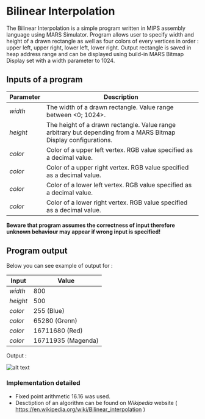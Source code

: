 # Bilinear Interpolation

The Bilinear Interpolation is a simple program written in MIPS assembly language using MARS Simulator. Program allows user to specify width and height of a drawn rectangle as well as four colors of every vertices in order : upper left, upper right, lower left, lower right. Output rectangle is saved in heap address range and can be displayed using build-in MARS Bitmap Display set with a width parameter to 1024.

## Inputs of a program 

| Parameter | Description |
| ------------- | ------------- |
| _width_ | The width of a drawn rectangle. Value range between <0; 1024>. |
| _height_ | The height of a drawn rectangle. Value range arbitrary but depending from a MARS Bitmap Display configurations. |
| _color_ | Color of a upper left vertex. RGB value specified as a decimal value. |
| _color_ | Color of a upper right vertex. RGB value specified as a decimal value. |
| _color_ | Color of a lower left vertex. RGB value specified as a decimal value. |
| _color_ | Color of a lower right vertex. RGB value specified as a decimal value. |

__Beware that program assumes the correctness of input therefore unknown behaviour may appear if wrong input is specified!__

## Program output

Below you can see example of output for :

| Input | Value |
| ------------- | ------------- |
| _width_ | 800 |
| _height_ | 500 |
| _color_ | 255 (Blue) |
| _color_ | 65280 (Grenn) |
| _color_ | 16711680 (Red) |
| _color_ | 16711935 (Magenda) |

Output : 

 ![alt text](https://db3pap002files.storage.live.com/y4mL0jyDWpNCbdegNT36I87Yo5-6zohtihgEl8hPkcw8rlT2xZmNMKSPwEI1MbRuX_zvd-IGMncUVj9bXUE9fm08QUL2owfivABDH9o8kwjPdD25ynd4ysqlUItsCfJU8QQ-MwU9JopAf1XAaiu6p8EYZMovyaYSJ2PJb6A7GC5xh7Yu9QbwufaX6z_Ul6WR5ff0boYzFT4KDbSZdS1tOXlXQ/Bez%C2%A0tytu%C5%82u.bmp?psid=1&width=1168&height=515)
 
 ### Implementation detailed
 
 * Fixed point arithmetic 16.16 was used.
 * Desctiption of an algorithm can be found on _Wikipedia_ website ( https://en.wikipedia.org/wiki/Bilinear_interpolation )
